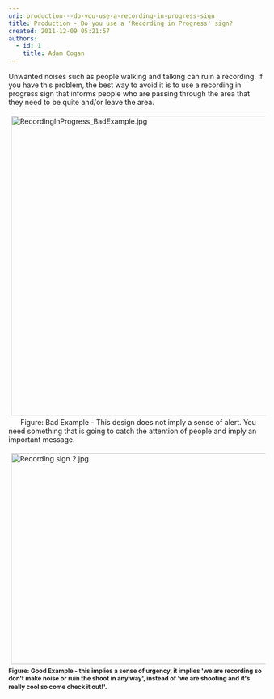 ```yaml
---
uri: production---do-you-use-a-recording-in-progress-sign
title: Production - Do you use a 'Recording in Progress' sign?
created: 2011-12-09 05:21:57
authors:
  - id: 1
    title: Adam Cogan
---
```





<span class='intro'> ​Unwanted noises such as people walking and talking can ruin a recording. If you have this problem,&#160;the best way to avoid it&#160;is to use a recording in progress sign that informs people who are passing through the area that they need to be quite and/or leave the area. </span>

<p> 
   <img src="/PublishingImages/RecordingInProgress_BadExample.jpg" alt="RecordingInProgress_BadExample.jpg" class="ssw-rteStyle-ImageArea" style="margin&#58;5px;width&#58;593px;" />&#160;&#160;&#160;&#160;&#160;
<span class="ssw-rteStyle-FigureBad">Figure&#58; Bad Example​ - This design does not imply a sense of alert​. You need something that is going to catch the attention of people and imply an important message.</span>​</p><p> 
   <img class="ssw-rteStyle-ImageArea" alt="Recording sign 2.jpg" src="/PublishingImages/Recording%20sign%202.jpg" style="margin&#58;5px;width&#58;586px;height&#58;418px;" />
<span class="ssw-rteStyle-FigureGood" style="font-size&#58;12px;font-weight&#58;bold;">Figure&#58; Good Example -&#160;this implies a sense of urgency, it implies 'we are recording so don't make noise or ruin the shoot in any way', instead of 'we are shooting and it's really cool so come check it out!'.​</span>​</p>


